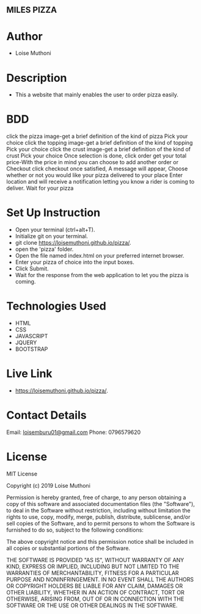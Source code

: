 ## MILES PIZZA

# Author
- Loise Muthoni

# Description
- This a website that mainly enables the user to order pizza easily.

# BDD
click the pizza image-get a brief definition of the kind of pizza	Pick your choice
click the topping image-get a brief definition of the kind of topping	Pick your choice
click the crust image-get a brief definition of the kind of crust	Pick your choice
Once selection is done, click order	get your total price-With the price in mind you can choose to add another order or Checkout
click checkout once satisfied, A message will appear, Choose whether or not you would like your pizza delivered to your place
Enter location and will receive a notification letting you know a rider is coming to deliver. Wait for your pizza

# Set Up Instruction
- Open your terminal (ctrl+alt+T). 
- Initialize git on your terminal.
- git clone https://loisemuthoni.github.io/pizza/.
- open the 'pizza' folder.
- Open the file named index.html on your preferred internet browser.
- Enter your pizza of choice into the input boxes.
- Click Submit.
- Wait for the response from the web application to let you the pizza is coming.

# Technologies Used
- HTML
- CSS
- JAVASCRIPT
- JQUERY
- BOOTSTRAP

# Live Link
- https://loisemuthoni.github.io/pizza/.

# Contact Details
Email: loisemburu01@gmail.com
Phone: 0796579620

# License
MIT License

Copyright (c) 2019 Loise Muthoni

Permission is hereby granted, free of charge, to any person obtaining a copy of this software and associated documentation files (the "Software"), to deal in the Software without restriction, including without limitation the rights to use, copy, modify, merge, publish, distribute, sublicense, and/or sell copies of the Software, and to permit persons to whom the Software is furnished to do so, subject to the following conditions:

The above copyright notice and this permission notice shall be included in all copies or substantial portions of the Software.

THE SOFTWARE IS PROVIDED "AS IS", WITHOUT WARRANTY OF ANY KIND, EXPRESS OR IMPLIED, INCLUDING BUT NOT LIMITED TO THE WARRANTIES OF MERCHANTABILITY, FITNESS FOR A PARTICULAR PURPOSE AND NONINFRINGEMENT. IN NO EVENT SHALL THE AUTHORS OR COPYRIGHT HOLDERS BE LIABLE FOR ANY CLAIM, DAMAGES OR OTHER LIABILITY, WHETHER IN AN ACTION OF CONTRACT, TORT OR OTHERWISE, ARISING FROM, OUT OF OR IN CONNECTION WITH THE SOFTWARE OR THE USE OR OTHER DEALINGS IN THE SOFTWARE.


